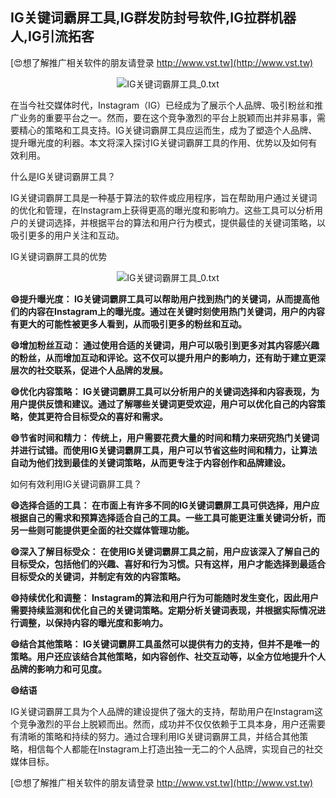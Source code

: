 ## **IG关键词霸屏工具,IG群发防封号软件,IG拉群机器人,IG引流拓客**

[😍想了解推广相关软件的朋友请登录 http://www.vst.tw](http://www.vst.tw)

 <center><img src="https://vst.tw/MP4/tuiguang/png/2.png" alt="IG关键词霸屏工具_0.txt"></center>

在当今社交媒体时代，Instagram（IG）已经成为了展示个人品牌、吸引粉丝和推广业务的重要平台之一。然而，要在这个竞争激烈的平台上脱颖而出并非易事，需要精心的策略和工具支持。IG关键词霸屏工具应运而生，成为了塑造个人品牌、提升曝光度的利器。本文将深入探讨IG关键词霸屏工具的作用、优势以及如何有效利用。

什么是IG关键词霸屏工具？

IG关键词霸屏工具是一种基于算法的软件或应用程序，旨在帮助用户通过关键词的优化和管理，在Instagram上获得更高的曝光度和影响力。这些工具可以分析用户的关键词选择，并根据平台的算法和用户行为模式，提供最佳的关键词策略，以吸引更多的用户关注和互动。

IG关键词霸屏工具的优势

 <center><img src="https://vst.tw/MP4/tuiguang/png/6.png" alt="IG关键词霸屏工具_0.txt"></center>

**😄提升曝光度： IG关键词霸屏工具可以帮助用户找到热门的关键词，从而提高他们的内容在Instagram上的曝光度。通过在关键时刻使用热门关键词，用户的内容有更大的可能性被更多人看到，从而吸引更多的粉丝和互动。**

**😄增加粉丝互动： 通过使用合适的关键词，用户可以吸引到更多对其内容感兴趣的粉丝，从而增加互动和评论。这不仅可以提升用户的影响力，还有助于建立更深层次的社交联系，促进个人品牌的发展。**

**😄优化内容策略： IG关键词霸屏工具可以分析用户的关键词选择和内容表现，为用户提供反馈和建议。通过了解哪些关键词更受欢迎，用户可以优化自己的内容策略，使其更符合目标受众的喜好和需求。**

**😄节省时间和精力： 传统上，用户需要花费大量的时间和精力来研究热门关键词并进行试错。而使用IG关键词霸屏工具，用户可以节省这些时间和精力，让算法自动为他们找到最佳的关键词策略，从而更专注于内容创作和品牌建设。**

如何有效利用IG关键词霸屏工具？

**😄选择合适的工具： 在市面上有许多不同的IG关键词霸屏工具可供选择，用户应根据自己的需求和预算选择适合自己的工具。一些工具可能更注重关键词分析，而另一些则可能提供更全面的社交媒体管理功能。**

**😄深入了解目标受众： 在使用IG关键词霸屏工具之前，用户应该深入了解自己的目标受众，包括他们的兴趣、喜好和行为习惯。只有这样，用户才能选择到最适合目标受众的关键词，并制定有效的内容策略。**

**😄持续优化和调整： Instagram的算法和用户行为可能随时发生变化，因此用户需要持续监测和优化自己的关键词策略。定期分析关键词表现，并根据实际情况进行调整，以保持内容的曝光度和影响力。**

**😄结合其他策略： IG关键词霸屏工具虽然可以提供有力的支持，但并不是唯一的策略。用户还应该结合其他策略，如内容创作、社交互动等，以全方位地提升个人品牌的影响力和可见度。**

**😄结语**

IG关键词霸屏工具为个人品牌的建设提供了强大的支持，帮助用户在Instagram这个竞争激烈的平台上脱颖而出。然而，成功并不仅仅依赖于工具本身，用户还需要有清晰的策略和持续的努力。通过合理利用IG关键词霸屏工具，并结合其他策略，相信每个人都能在Instagram上打造出独一无二的个人品牌，实现自己的社交媒体目标。

[😍想了解推广相关软件的朋友请登录 http://www.vst.tw](http://www.vst.tw)



